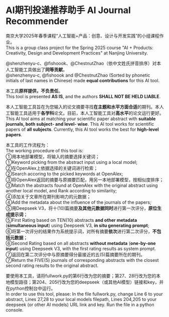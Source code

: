 # AI期刊投递推荐助手 AI Journal Recommender 

南京大学2025年春季课程“人工智能+产品：创意、设计与开发实践”的小组课程作业。   
This is a group class project for the Spring 2025 course "AI + Products: Creativity, Design and Development Practices" at Nanjing University.    

@shenzhenyu-c、@fishoook、@ChestnutZhao（依中文姓氏拼音排序）对本人工智能工具做出了**同等贡献**。   
@shenzhenyu-c, @fishoook and @ChestnutZhao (Sorted by phonetic initials of last names in Chinese) made **equal contributions** for this AI tool.    

本工具**原样提供，不负责任**。   
This tool is presented **AS IS**, and the authors **SHALL NOT BE HELD LIABLE**.   

本人工智能工具旨在为您输入的论文摘要寻找**在主题和水平方面合适**的期刊。本人工智能工具适用于**各学科**论文。目前，本人工智能工具对**高水平**的论文运行更好。    
This AI tool aims at matching your scientific paper abstract with **suitable journals, both subject- and level- wise**. This AI tool works for scientific papers of **all subjects**. Currently, this AI tool works the best for **high-level papers**.   
 
本工具的工作流程为：   
The working procedure of this tool is:   
①用本地部署模型，将输入的摘要选择关键词；  
①Keyword picking from the abstract input using a local model;   
②在OpenAlex上依据选择的关键词进行检索；   
②Search accoring to the picked keywords at OpenAlex;   
③将OpenAlex返回的摘要与原摘要匹配，用另一本地部署模型，按相似度排序；   
③Match the abstracts found at OpenAlex with the original abstract using another local model, and Rank according to similarity;   
④添加关于文章所在期刊影响力的元数据；   
④Add the metadata about the influence of the journals of the papers;   
⑤用Deepseek V3，将十(10)篇摘要**及其他元数据同时**进行第一次评分，**原位生成提示词**；   
⑤First Rating based on TEN(10) abstracts **and other metadata** (**simultaneous input**) using Deepseek V3, **in situ generating prompt**;   
⑥将第一次评分的结果作为系统提示词，对所有摘要**依次**进行第二次评分，**不包括元数据**；   
⑥Second Rating based on all abstracts **without metadata** (**one-by-one input**) using Deepseek V3, with the first rating results as system prompt.   
⑦返回在第二次评分中与原摘要得分最接近的五(5)篇摘要所在的期刊。   
⑦Return the FIVE(5) journals of corresponding abstracts with the closest second rating results to the original abstract.   

要使用本工具，请将fullwork.py的第6行改为您的摘要；第27、28行改为您的本地模型路径；第204、205行改为您的deepseek（或其他AI模型）链接和key，并在python控制台中运行。   
In order to use this tool, please: In the file fullwork.py, change Line 6 to your abstract, Lines 27,28 to your local models filepath, Lines 204,205 to your deepseek (or other AI models) URL link and key. Run the file in a python console.   
